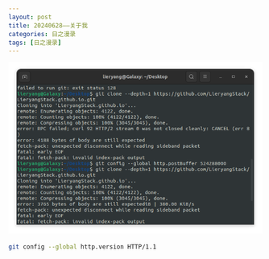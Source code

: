 ```yaml
---
layout: post
title: 20240628——关于我
categories: 日之漫录
tags: [日之漫录]
---
```


![alt text](image.png)

```sh
git config --global http.version HTTP/1.1
```